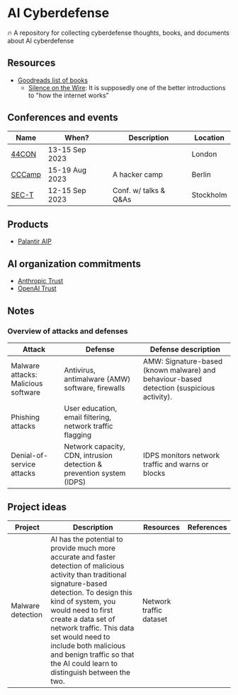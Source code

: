 # AI Cyberdefense

🔥 A repository for collecting cyberdefense thoughts, books, and documents about AI cyberdefense

## Resources

- [Goodreads list of books](https://www.goodreads.com/review/list/72754976?shelf=cybersecurity&sort=avg_rating#)
  - [Silence on the Wire](https://cloudflare-ipfs.com/ipfs/bafykbzaced7qlzap77wrfegoup2djxbeafqeeasp47sgx563hmxhdnn4usfzg?filename=Michal%20Zalewski%20-%20Silence%20on%20the%20Wire_%20A%20Field%20Guide%20to%20Passive%20Reconnaissance%20and%20Indirect%20Attacks-No%20Starch%20Press%20%282005%29.pdf): It is supposedly one of the better introductions to "how the internet works"

## Conferences and events

| Name                                                                 | When?          | Description           | Location  |
| -------------------------------------------------------------------- | -------------- | --------------------- | --------- |
| [44CON](https://44con.com/2023/03/20/44con-2023-early-bird-tickets/) | 13-15 Sep 2023 |                       | London    |
| [CCCamp](https://events.ccc.de/camp/2023/infos/)                     | 15-19 Aug 2023 | A hacker camp         | Berlin    |
| [SEC-T](https://www.sec-t.org/)                                      | 12-15 Sep 2023 | Conf. w/ talks & Q&As | Stockholm |

## Products

- [Palantir AIP](https://www.palantir.com/platforms/aip/)

## AI organization commitments

- [Anthropic Trust](https://trust.anthropic.com/)
- [OpenAI Trust](https://trust.openai.com/)

## Notes

### Overview of attacks and defenses

| Attack                              | Defense                                                               | Defense description                                                                       |
| ----------------------------------- | --------------------------------------------------------------------- | ----------------------------------------------------------------------------------------- |
| Malware attacks: Malicious software | Antivirus, antimalware (AMW) software, firewalls                      | AMW: Signature-based (known malware) and behaviour-based detection (suspicious activity). |
| Phishing attacks                    | User education, email filtering, network traffic flagging             |                                                                                           |
| Denial-of-service attacks           | Network capacity, CDN, intrusion detection & prevention system (IDPS) | IDPS monitors network traffic and warns or blocks                                         |

## Project ideas

| Project           | Description                                                                                                                                                                                                                                                                                                                                                             | Resources               | References |
| ----------------- | ----------------------------------------------------------------------------------------------------------------------------------------------------------------------------------------------------------------------------------------------------------------------------------------------------------------------------------------------------------------------- | ----------------------- | ---------- |
| Malware detection | AI has the potential to provide much more accurate and faster detection of malicious activity than traditional signature-based detection. To design this kind of system, you would need to first create a data set of network traffic. This data set would need to include both malicious and benign traffic so that the AI could learn to distinguish between the two. | Network traffic dataset |            |
